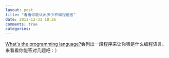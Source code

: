 ```yaml
---
layout: post
title: "看看你能认出多少种编程语言"
date: 2013-12-31 10:26
comments: true
categories: 
---
```


[What's the programming language?](http://wtpl.heroku.com/)会列出一段程序来让你猜是什么编程语言。来看看你能答对几题吧：）